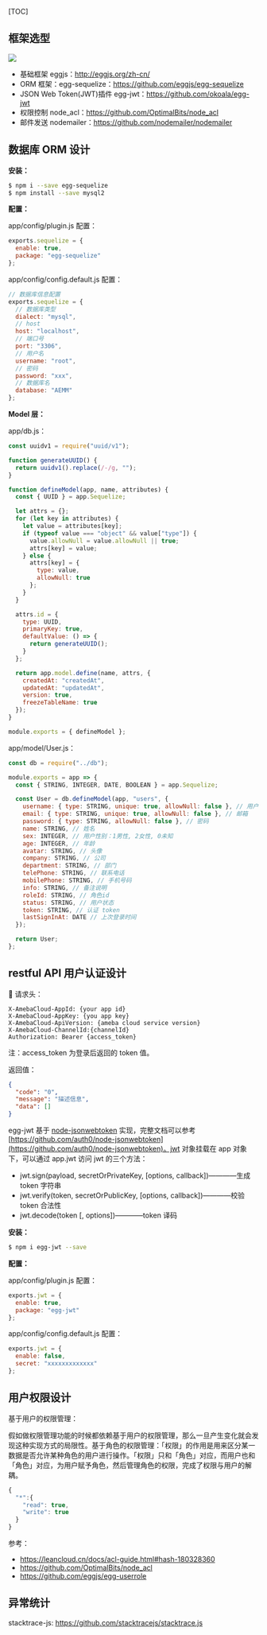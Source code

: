 [TOC]
## 框架选型

![](https://raw.githubusercontent.com/SunShinewyf/issue-blog/master/assets/technical/20.png)

* 基础框架 eggjs：http://eggjs.org/zh-cn/
* ORM 框架：egg-sequelize：https://github.com/eggjs/egg-sequelize
* JSON Web Token(JWT)插件 egg-jwt：https://github.com/okoala/egg-jwt
* 权限控制 node_acl：https://github.com/OptimalBits/node_acl
* 邮件发送 nodemailer：https://github.com/nodemailer/nodemailer

## 数据库 ORM 设计

**安装：**

```bash
$ npm i --save egg-sequelize
$ npm install --save mysql2
```

**配置：**

app/config/plugin.js 配置：

```js
exports.sequelize = {
  enable: true,
  package: "egg-sequelize"
};
```

app/config/config.default.js 配置：

```js
// 数据库信息配置
exports.sequelize = {
  // 数据库类型
  dialect: "mysql",
  // host
  host: "localhost",
  // 端口号
  port: "3306",
  // 用户名
  username: "root",
  // 密码
  password: "xxx",
  // 数据库名
  database: "AEMM"
};
```

**Model 层：**

app/db.js：

```js
const uuidv1 = require("uuid/v1");

function generateUUID() {
  return uuidv1().replace(/-/g, "");
}

function defineModel(app, name, attributes) {
  const { UUID } = app.Sequelize;

  let attrs = {};
  for (let key in attributes) {
    let value = attributes[key];
    if (typeof value === "object" && value["type"]) {
      value.allowNull = value.allowNull || true;
      attrs[key] = value;
    } else {
      attrs[key] = {
        type: value,
        allowNull: true
      };
    }
  }

  attrs.id = {
    type: UUID,
    primaryKey: true,
    defaultValue: () => {
      return generateUUID();
    }
  };

  return app.model.define(name, attrs, {
    createdAt: "createdAt",
    updatedAt: "updatedAt",
    version: true,
    freezeTableName: true
  });
}

module.exports = { defineModel };
```

app/model/User.js：

```js
const db = require("../db");

module.exports = app => {
  const { STRING, INTEGER, DATE, BOOLEAN } = app.Sequelize;

  const User = db.defineModel(app, "users", {
    username: { type: STRING, unique: true, allowNull: false }, // 用户名
    email: { type: STRING, unique: true, allowNull: false }, // 邮箱
    password: { type: STRING, allowNull: false }, // 密码
    name: STRING, // 姓名
    sex: INTEGER, // 用户性别：1男性, 2女性, 0未知
    age: INTEGER, // 年龄
    avatar: STRING, // 头像
    company: STRING, // 公司
    department: STRING, // 部门
    telePhone: STRING, // 联系电话
    mobilePhone: STRING, // 手机号码
    info: STRING, // 备注说明
    roleId: STRING, // 角色id
    status: STRING, // 用户状态
    token: STRING, // 认证 token
    lastSignInAt: DATE // 上次登录时间
  });

  return User;
};
```

## restful API 用户认证设计

 请求头：

```
X-AmebaCloud-AppId: {your app id}
X-AmebaCloud-AppKey: {you app key}
X-AmebaCloud-ApiVersion: {ameba cloud service version}
X-AmebaCloud-ChannelId:{channelId}
Authorization: Bearer {access_token}
```

注：access_token 为登录后返回的 token 值。

返回值：

```json
{
  "code": "0",
  "message": "描述信息",
  "data": []
}
```

egg-jwt 基于 [node-jsonwebtoken](https://github.com/auth0/node-jsonwebtoken) 实现，完整文档可以参考 [https://github.com/auth0/node-jsonwebtoken](https://github.com/auth0/node-jsonwebtoken)。jwt 对象挂载在 app 对象下，可以通过 app.jwt 访问 jwt 的三个方法：

* jwt.sign(payload, secretOrPrivateKey, [options, callback])————生成 token 字符串
* jwt.verify(token, secretOrPublicKey, [options, callback])————校验 token 合法性
* jwt.decode(token [, options])————token 译码

**安装：**

```bash
$ npm i egg-jwt --save
```

**配置：**

app/config/plugin.js 配置：

```js
exports.jwt = {
  enable: true,
  package: "egg-jwt"
};
```

app/config/config.default.js 配置：

```js
exports.jwt = {
  enable: false,
  secret: "xxxxxxxxxxxxx"
};
```

## 用户权限设计

基于用户的权限管理：

假如做权限管理功能的时候都依赖基于用户的权限管理，那么一旦产生变化就会发现这种实现方式的局限性。基于角色的权限管理：「权限」的作用是用来区分某一数据是否允许某种角色的用户进行操作。「权限」只和「角色」对应，而用户也和「角色」对应，为用户赋予角色，然后管理角色的权限，完成了权限与用户的解耦。

```js
{
  "*":{
    "read": true,
    "write": true
  }
}
```

参考：
- https://leancloud.cn/docs/acl-guide.html#hash-180328360
- https://github.com/OptimalBits/node_acl
- https://github.com/eggjs/egg-userrole

## 异常统计

stacktrace-js: https://github.com/stacktracejs/stacktrace.js